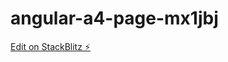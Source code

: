 # angular-a4-page-mx1jbj

[Edit on StackBlitz ⚡️](https://stackblitz.com/edit/angular-a4-page-wsyrwj)